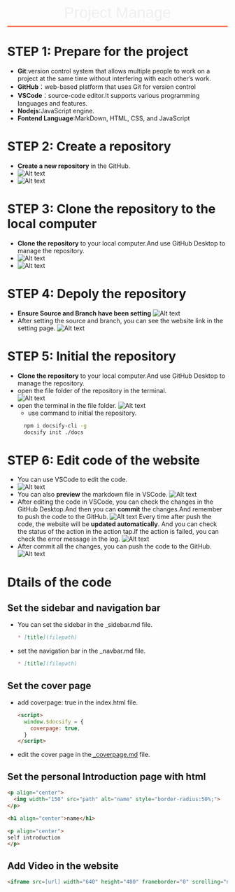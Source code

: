 <style>
    .custom-title {
        font-family: "Arial", sans-serif;
        font-size: 2.5em;
        text-align: center;
        padding: 10px 0;
        color: #EFEFEF;
        border-bottom: 3px solid #FF6347;
        margin-bottom: 20px;
    }
</style>

<div class="custom-title">Project Manage</div>

# STEP 1: Prepare for the project
- **Git**:version control system that allows multiple people to work on a project at the same time without interfering with each other’s work. 
- **GitHub**：web-based platform that uses Git for version control
- **VSCode**：source-code editor.It supports various programming languages and features.
- **Nodejs**:JavaScript engine.
- **Fontend Language**:MarkDown, HTML, CSS, and JavaScript

# STEP 2: Create a repository
- **Create a new repository** in the GitHub.
- ![Alt text](../_media/create_repo.png)
- ![Alt text](../_media/create_repo2.png)

# STEP 3: Clone the repository to the local computer

- **Clone the repository** to your local computer.And use GitHub Desktop to manage the repository.
- ![Alt text](../_media/clone_repo1.png)
- ![Alt text](../_media/copy_url.png)

# STEP 4: Depoly the repository
- **Ensure Source and Branch have been setting**
![Alt text](../_media/github_branchAndsource.png)
- After setting the source and branch, you can see the website link in the setting page. 
![Alt text](../_media/website.png)

# STEP 5: Initial the repository
- **Clone the repository** to your local computer.And use GitHub Desktop to manage the repository.
- open the file folder of the repository in the terminal.  
  ![Alt text](../_media/desktop_finder.png)
- open the terminal in the file folder.
  ![Alt text](../_media/terminal_file_folder.png)
  - use command to initial the repository.
  ```bash
    npm i docsify-cli -g
    docsify init ./docs
    ```
# STEP 6: Edit code of the website
- You can use VSCode to edit the code.
- ![Alt text](../_media/vscode.png)
- You can also **preview** the markdown file in VSCode.
![Alt text](../_media/vscode_editor.png)
- After editing the code in VSCode, you can check the changes in the GitHub Desktop.And then you can **commit** the changes.And remember to push the code to the GitHub.
![Alt text](../_media/commit_pages.png)
Every time after push the code, the website will be **updated automatically**. And you can check the status of the action in the action tap.If the action is failed, you can check the error message in the log.
![Alt text](../_media/action_status.png)
- After commit all the changes, you can push the code to the GitHub.
![Alt text](../_media/push_img.png)

# Dtails of the code
## Set the sidebar and navigation bar
- You can set the sidebar in the _sidebar.md file.
  ```markdown
  * [title](filepath)
  ```
- set the navigation bar in the _navbar.md file.
  ```markdown
  * [title](filepath)
  ```
## Set the cover page
- add coverpage: true in the index.html file.
  ```html
  <script>
    window.$docsify = {
      coverpage: true,
    }
  </script>
  ```
-  edit the cover page in the[ _coverpage.md](https://github.com/NexMaker-Fab/2023zjudemini-hi1/blob/main/_coverpage.md) file.

## Set the personal Introduction page with html
```html
<p align="center">
  <img width="150" src="path" alt="name" style="border-radius:50%;">
</p>

<h1 align="center">name</h1>

<p align="center">
self introduction
</p>
```
## Add Video in the website
```html
<iframe src=[url] width="640" height="480" frameborder="0" scrolling="no"></iframe>
```

